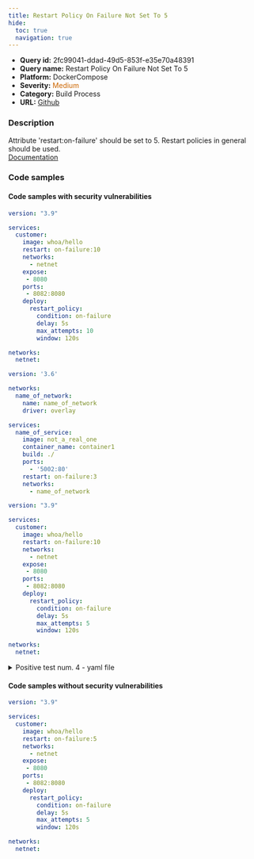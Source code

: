 ```yaml
---
title: Restart Policy On Failure Not Set To 5
hide:
  toc: true
  navigation: true
---
```


<style>
  .highlight .hll {
    background-color: #ff171742;
  }
  .md-content {
    max-width: 1100px;
    margin: 0 auto;
  }
</style>

-   **Query id:** 2fc99041-ddad-49d5-853f-e35e70a48391
-   **Query name:** Restart Policy On Failure Not Set To 5
-   **Platform:** DockerCompose
-   **Severity:** <span style="color:#C60">Medium</span>
-   **Category:** Build Process
-   **URL:** [Github](https://github.com/Checkmarx/kics/tree/master/assets/queries/dockerCompose/restart_policy_on_failure_not_set_to_5)

### Description
Attribute 'restart:on-failure' should be set to 5. Restart policies in general should be used.<br>
[Documentation](https://docs.docker.com/config/containers/start-containers-automatically/#use-a-restart-policy)

### Code samples
#### Code samples with security vulnerabilities
```yaml title="Positive test num. 1 - yaml file" hl_lines="17 6"
version: "3.9"

services:
  customer:
    image: whoa/hello
    restart: on-failure:10
    networks:
      - netnet
    expose:
     - 8080
    ports:
     - 8082:8080
    deploy:
      restart_policy:
        condition: on-failure
        delay: 5s
        max_attempts: 10
        window: 120s

networks:
  netnet:

```
```yaml title="Positive test num. 2 - yaml file" hl_lines="15"
version: '3.6'

networks:
  name_of_network:
    name: name_of_network
    driver: overlay

services:
  name_of_service:
    image: not_a_real_one
    container_name: container1
    build: ./
    ports:
      - '5002:80'
    restart: on-failure:3
    networks:
      - name_of_network

```
```yaml title="Positive test num. 3 - yaml file" hl_lines="6"
version: "3.9"

services:
  customer:
    image: whoa/hello
    restart: on-failure:10
    networks:
      - netnet
    expose:
     - 8080
    ports:
     - 8082:8080
    deploy:
      restart_policy:
        condition: on-failure
        delay: 5s
        max_attempts: 5
        window: 120s

networks:
  netnet:

```
<details><summary>Positive test num. 4 - yaml file</summary>

```yaml hl_lines="17"
version: "3.9"

services:
  customer:
    image: whoa/hello
    restart: on-failure:5
    networks:
      - netnet
    expose:
     - 8080
    ports:
     - 8082:8080
    deploy:
      restart_policy:
        condition: on-failure
        delay: 5s
        max_attempts: 10
        window: 120s

networks:
  netnet:

```
</details>


#### Code samples without security vulnerabilities
```yaml title="Negative test num. 1 - yaml file"
version: "3.9"

services:
  customer:
    image: whoa/hello
    restart: on-failure:5
    networks:
      - netnet
    expose:
     - 8080
    ports:
     - 8082:8080
    deploy:
      restart_policy:
        condition: on-failure
        delay: 5s
        max_attempts: 5
        window: 120s

networks:
  netnet:


```
